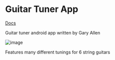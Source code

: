 # Guitar Tuner App

[Docs](https://allen508.github.io/docs/#/GuitarTuner)

Guitar tuner android app written by Gary Allen

![image](https://github.com/user-attachments/assets/84aa389a-8c44-4fbb-9dc3-86a43d998476)

Features many different tunings for 6 string guitars

